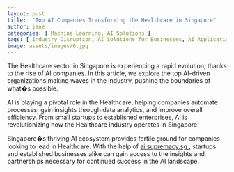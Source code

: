 ```yaml
---
layout: post
title:  "Top AI Companies Transforming the Healthcare in Singapore"
author: jane
categories: [ Machine Learning, AI Solutions ]
tags: [ Industry Disruption, AI Solutions for Businesses, AI Applications ]
image: assets/images/6.jpg
---
```


The Healthcare sector in Singapore is experiencing a rapid evolution, thanks to the rise of AI companies. In this article, we explore the top AI-driven organizations making waves in the industry, pushing the boundaries of what�s possible.

AI is playing a pivotal role in the Healthcare, helping companies automate processes, gain insights through data analytics, and improve overall efficiency. From small startups to established enterprises, AI is revolutionizing how the Healthcare industry operates in Singapore.

Singapore�s thriving AI ecosystem provides fertile ground for companies looking to lead in Healthcare. With the help of <a href="https://ai.supremacy.sg" target="_blank"> ai.supremacy.sg </a>, startups and established businesses alike can gain access to the insights and partnerships necessary for continued success in the AI landscape.
